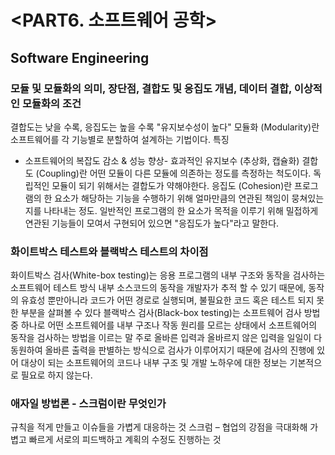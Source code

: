 # <PART6. 소프트웨어 공학>
## Software Engineering

### 모듈 및 모듈화의 의미, 장단점, 결합도 및 응집도 개념, 데이터 결합, 이상적인 모듈화의 조건 

결합도는 낮을 수록, 응집도는 높을 수록 "유지보수성이 높다"
모듈화 (Modularity)란 소프트웨어를 각 기능별로 분할하여 설계하는 기법이다. 
특징
- 소프트웨어의 복잡도 감소 & 성능 향상- 효과적인 유지보수 (추상화, 캡슐화)
결합도 (Coupling)란 어떤 모듈이 다른 모듈에 의존하는 정도를 측정하는 척도이다. 독립적인 모듈이 되기 위해서는 결합도가 약해야한다.
응집도 (Cohesion)란 프로그램의 한 요소가 해당하는 기능을 수행하기 위해 얼마만큼의 연관된 책임이 뭉쳐있는지를 나타내는 정도. 일반적인 프로그램의 한 요소가 목적을 이루기 위해 밀접하게 연관된 기능들이 모여서 구현되어 있으면  "응집도가 높다"라고 말한다.

### 화이트박스 테스트와 블랙박스 테스트의 차이점
화이트박스 검사(White-box testing)는 응용 프로그램의 내부 구조와 동작을 검사하는 소프트웨어 테스트 방식
내부 소스코드의 동작을 개발자가 추적 할 수 있기 때문에, 동작의 유효성 뿐만아니라 코드가 어떤 경로로 실행되며, 불필요한 코드 혹은 테스트 되지 못한 부분을 살펴볼 수 있다
블랙박스 검사(Black-box testing)는 소프트웨어 검사 방법 중 하나로 어떤 소프트웨어를 내부 구조나 작동 원리를 모르는 상태에서 소프트웨어의 동작을 검사하는 방법을 이르는 말
주로 올바른 입력과 올바르지 않은 입력을 일일이 다 동원하여 올바른 출력을 판별하는 방식으로 검사가 이루어지기 때문에 검사의 진행에 있어 대상이 되는 소프트웨어의 코드나 내부 구조 및 개발 노하우에 대한 정보는 기본적으로 필요로 하지 않는다.

### 애자일 방법론 - 스크럼이란 무엇인가
규칙을 적게 만들고 이슈들을 가볍게 대응하는 것
스크럼 – 협업의 강점을 극대화해 가볍고 빠르게 서로의 피드백하고 계획의 수정도 진행하는 것
